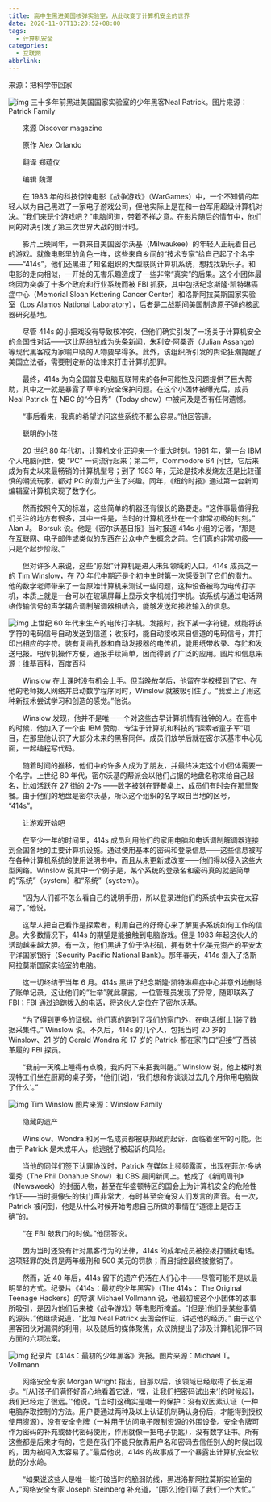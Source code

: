 ```yaml
---
title: 高中生黑进美国核弹实验室，从此改变了计算机安全的世界
date: 2020-11-07T13:20:52+08:00
tags:
  - 计算机安全
categories:
  - 互联网
abbrlink:
---
```


来源：把科学带回家

![img](https://cdn.jsdelivr.net/gh/yakeing/Documentation@main/Hexo/images/ab12-kcieyvz5133553.jpg)
三十多年前黑进美国国家实验室的少年黑客Neal Patrick。图片来源： Patrick Family

　　来源  Discover magazine

　　原作  Alex Orlando

　　翻译  郑蕴仪

　　编辑  魏潇

　　在 1983 年的科技惊悚电影《战争游戏》（WarGames）中，一个不知情的年轻人以为自己黑进了一家电子游戏公司，但他实际上是在和一台军用超级计算机对决。“我们来玩个游戏吧？”电脑问道，带着不祥之意。在影片随后的情节中，他们间的对决引发了第三次世界大战的倒计时。

　　影片上映同年，一群来自美国密尔沃基（Milwaukee）的年轻人正玩着自己的游戏。就像电影里的角色一样，这些来自乡间的“技术专家”给自己起了个名字——“414s”，他们还黑进了知名组织的大型联网计算机系统，想找找新乐子。和电影的走向相似，一开始的无害乐趣造成了一些非常“真实”的后果。这个小团体最终因为突袭了十多个政府和行业系统而被 FBI 抓获，其中包括纪念斯隆·凯特琳癌症中心（Memorial Sloan Kettering Cancer Center）和洛斯阿拉莫斯国家实验室（Los Alamos National Laboratory），后者是二战期间美国制造原子弹的核武器研究基地。

　　尽管 414s 的小把戏没有导致核冲突，但他们确实引发了一场关于计算机安全的全国性对话——这比网络战成为头条新闻，朱利安·阿桑奇（Julian Assange）等现代黑客成为家喻户晓的人物要早得多。此外，该组织所引发的舆论狂潮提醒了美国立法者，需要制定新的法律来打击计算机犯罪。

　　最终，414s 为向全国普及电脑互联带来的各种可能性及问题提供了巨大帮助，其中之一就是暴露了草率的安全保护问题。在这个小团体被曝光后，成员 Neal Patrick 在 NBC 的“今日秀”（Today show）中被问及是否有任何遗憾。

　　“事后看来，我真的希望访问这些系统不那么容易。”他回答道。

　　聪明的小孩

　　20 世纪 80 年代初，计算机文化正迎来一个重大时刻。1981 年，第一台 IBM 个人电脑问世，使 “PC” 一词流行起来；第二年，Commodore 64 问世，它后来成为有史以来最畅销的计算机型号；到了 1983 年，无论是技术发烧友还是比较谨慎的潮流玩家，都对 PC 的潜力产生了兴趣。同年，《纽约时报》通过第一台新闻编辑室计算机实现了数字化。

　　然而按照今天的标准，这些简单的机器还有很长的路要走。“这件事最值得我们关注的地方有很多，其中一件是，当时的计算机还处在一个非常初级的时刻。” Alan J。 Borsuk 说。他是《密尔沃基日报》当时报道 414s 小组的记者，“那是在互联网、电子邮件或类似的东西在公众中产生概念之前。它们真的非常初级——只是个起步阶段。”

　　但对许多人来说，这些“原始”计算机是进入未知领域的入口。414s 成员之一的 Tim Winslow，在 70 年代中期还是个初中生时第一次感受到了它们的潜力。他的数学老师带来了一台原始计算机来测试一些问题，这种设备被称为电传打字机，本质上就是一台可以在玻璃屏幕上显示文字机械打字机。该系统与通过电话网络传输信号的声学耦合调制解调器相结合，能够发送和接收输入的信息。

![img](https://cdn.jsdelivr.net/gh/yakeing/Documentation@main/Hexo/images/9052-kcieyvz5133614.jpg)
上世纪 60 年代末生产的电传打字机。发报时，按下某一字符键，就能将该字符的电码信号自动发送到信道；收报时，能自动接收来自信道的电码信号，并打印出相应的字符。装有复凿孔器和自动发报器的电传机，能用纸带收录、存贮和发送电报。电传机操作方便，通报手续简单，因而得到了广泛的应用。图片和信息来源：维基百科，百度百科

　　Winslow 在上课时没有机会上手。但当晚放学后，他留在学校摸到了它。在他的老师拨入网络并启动数学程序同时，Winslow 就被吸引住了。“我爱上了用这种新技术尝试学习和创造的感觉。”他说。

　　Winslow 发现，他并不是唯一一个对这些古早计算机情有独钟的人。在高中的时候，他加入了一个由 IBM 赞助、专注于计算机和科技的“探索者童子军”项目，在那里他认识了大部分未来的黑客同伴。成员们放学后就在密尔沃基市中心见面，一起编程写代码。

　　随着时间的推移，他们中的许多人成为了朋友，并最终决定这个小团体需要一个名字。上世纪 80 年代，密尔沃基的帮派会以他们占据的地盘名称来给自己起名，比如活跃在 27 街的 2-7s ——数字被刻在野餐桌上，成员们有时会在那里聚餐。由于他们的地盘是密尔沃基，所以这个组织的名字取自当地的区号， “414s”。

　　让游戏开始吧

　　在至少一年的时间里，414s 成员利用他们的家用电脑和电话调制解调器连接到全国各地的主要计算机设施。通过使用基本的密码和登录信息——这些信息被写在各种计算机系统的使用说明书中，而且从未更新或改变——他们得以侵入这些大型网络。Winslow 说其中一个例子是，某个系统的登录名和密码真的就是简单的“系统”（system）和“系统”（system）。

　　“因为人们都不怎么看自己的说明手册，所以登录进他们的系统中去实在太容易了。”他说。

　　这帮人把自己看作是探索者，利用自己的好奇心来了解更多系统如何工作的信息。大多数情况下，414s 的期望是能接触到电脑游戏。但是 1983 年起这伙人的活动越来越大胆。有一次，他们黑进了位于洛杉矶，拥有数十亿美元资产的平安太平洋国家银行（Security Pacific National Bank）。那年春天，414s 潜入了洛斯阿拉莫斯国家实验室的电脑。

　　这一切终结于当年 6 月。414s 黑进了纪念斯隆·凯特琳癌症中心并意外地删除了账单记录，这让他们的“壮举”就此暴露。一位管理员发现了异常，随即联系了 FBI；FBI 通过追踪拨入的电话，将这伙人定位在了密尔沃基。

　　“为了得到更多的证据，他们真的跑到了我们的家门外，在电话线[上]装了数据采集件。” Winslow 说。不久后，414s 的几个人，包括当时 20 岁的 Winslow、21 岁的 Gerald Wondra 和 17 岁的 Patrick 都在家门口“迎接”了西装革履的 FBI 探员。

　　“我前一天晚上睡得有点晚，我妈妈下来把我叫醒。” Winslow 说，他上楼时发现特工们坐在厨房的桌子旁，“他们[说]，‘我们想和你谈谈过去几个月你用电脑做了什么’。”

![img](https://cdn.jsdelivr.net/gh/yakeing/Documentation@main/Hexo/images/cf52-kcieyvz5133654.jpg)
Tim Winslow 图片来源：Winslow Family

　　隐藏的遗产

　　Winslow、Wondra 和另一名成员都被联邦政府起诉，面临着坐牢的可能。但由于 Patrick 是未成年人，他逃脱了被起诉的风险。

　　当他的同伴们签下认罪协议时，Patrick 在媒体上频频露面，出现在菲尔·多纳霍秀（The Phil Donahue Show）和 CBS 晨间新闻上。他成了《新闻周刊》（Newsweek）的封面人物，甚至在华盛顿特区的国会上为计算机安全的危险性作证——当时摄像头的快门声非常大，有时甚至会淹没人们发言的声音。有一次，Patrick 被问到，他是从什么时候开始考虑自己所做的事情在“道德上是否正确”的。

　　“在 FBI 敲我门的时候。”他回答说。

　　因为当时还没有针对黑客行为的法律，414s 的成年成员被控拨打骚扰电话。这项轻罪的处罚是两年缓刑和 500 美元的罚款；而且指控最终被撤销了。

　　然而，近 40 年后，414s 留下的遗产仍活在人们心中——尽管可能不是以最明显的方式。纪录片《414s：最初的少年黑客》（The 414s： The Original Teenage Hackers）的导演 Michael Vollmann 说，他最初被这个小团体的故事所吸引，是因为他们后来被《战争游戏》等电影所掩盖。“[但是]他们是某些事情的源头，”他继续说道，“比如 Neal Patrick 去国会作证，讲述他的经历。” 由于这个黑客团伙对漏洞的利用，以及随后的媒体聚焦，众议院提出了涉及计算机犯罪不同方面的六项法案。

![img](https://cdn.jsdelivr.net/gh/yakeing/Documentation@main/Hexo/images/52ec-kcieyvz5133717.jpg)
纪录片《414s：最初的少年黑客》海报。图片来源：Michael T。 Vollmann

　　网络安全专家 Morgan Wright 指出，自那以后，该领域已经取得了长足进步。“[从]孩子们满怀好奇心地看着它说，‘嘿，让我们把密码试出来’[的时候起]，我们已经走了很远。’”他说。“[当时]这确实是唯一的保护：没有双因素认证（一种电脑存取控制的方法。用户要通过两种及以上认证机制确认身份后，才能得到授权使用资源），没有安全令牌（一种用于访问电子限制资源的外围设备。安全令牌可作为密码的补充或替代密码使用，作用就像一把电子钥匙），没有数字证书。所有这些都是后来才有的，它是在我们不能只依靠用户名和密码去信任别人的时候出现的，因为被闯入太容易了。”最后他说，414s 的故事成了一个暴露出计算机安全软肋的分水岭。

　　“如果说这些人是唯一能打破当时的脆弱防线，黑进洛斯阿拉莫斯实验室的人，”网络安全专家 Joseph Steinberg 补充道，“[那么]他们帮了我们一个大忙。”